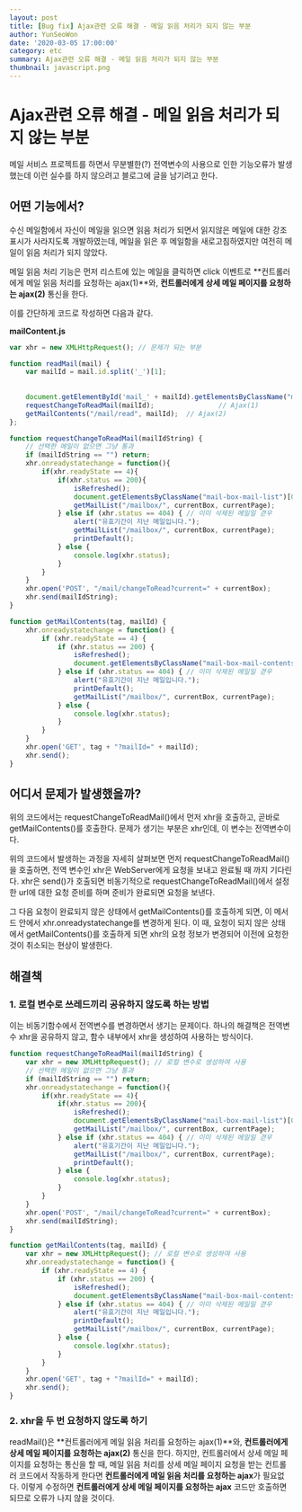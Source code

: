 ```yaml
---
layout: post
title: [Bug fix] Ajax관련 오류 해결 - 메일 읽음 처리가 되지 않는 부분
author: YunSeoWon
date: '2020-03-05 17:00:00'
category: etc
summary: Ajax관련 오류 해결 - 메일 읽음 처리가 되지 않는 부분
thumbnail: javascript.png
---
```






# Ajax관련 오류 해결 - 메일 읽음 처리가 되지 않는 부분

메일 서비스 프로젝트를 하면서 무분별한(?) 전역변수의 사용으로 인한 기능오류가 발생했는데 이런 실수를 하지 않으려고 블로그에 글을 남기려고 한다.



## 어떤 기능에서?

수신 메일함에서 자신이 메일을 읽으면 읽음 처리가 되면서 읽지않은 메일에 대한 강조 표시가 사라지도록 개발하였는데, 메일을 읽은 후 메일함을 새로고침하였지만 여전히 메일이 읽음 처리가 되지 않았다.

메일 읽음 처리 기능은 먼저 리스트에 있는 메일을 클릭하면 click 이벤트로 **컨트롤러에게 메일 읽음 처리를 요청하는 ajax(1)**와, **컨트롤러에게 상세 메일 페이지를 요청하는 ajax(2)** 통신을 한다.

이를 간단하게 코드로 작성하면 다음과 같다.



**mailContent.js**

```javascript
var xhr = new XMLHttpRequest();	// 문제가 되는 부분

function readMail(mail) {
    var mailId = mail.id.split('_')[1];
    
  	
    document.getElementById('mail_' + mailId).getElementsByClassName("mail-title")[0].style = "";
  	requestChangeToReadMail(mailId);				// Ajax(1)
    getMailContents("/mail/read", mailId);	// Ajax(2)
};

function requestChangeToReadMail(mailIdString) {
    // 선택한 메일이 없으면 그냥 통과
    if (mailIdString == "") return;
    xhr.onreadystatechange = function(){
        if(xhr.readyState == 4){
            if(xhr.status == 200){
                isRefreshed();
                document.getElementsByClassName("mail-box-mail-list")[0].innerHTML = (xhr.responseText);
                getMailList("/mailbox/", currentBox, currentPage);
            } else if (xhr.status == 404) { // 이미 삭제된 메일일 겯우
                alert("유효기간이 지난 메일입니다.");
                getMailList("/mailbox/", currentBox, currentPage);
                printDefault();
            } else {
                console.log(xhr.status);
            }
        }
    }
    xhr.open('POST', "/mail/changeToRead?current=" + currentBox);
    xhr.send(mailIdString);
}

function getMailContents(tag, mailId) {
    xhr.onreadystatechange = function() {
        if (xhr.readyState == 4) {
            if (xhr.status == 200) {
                isRefreshed();
                document.getElementsByClassName("mail-box-mail-contents")[0].innerHTML = (xhr.responseText);
            } else if (xhr.status == 404) { // 이미 삭제된 메일일 겯우
                alert("유효기간이 지난 메일입니다.");
                printDefault();
                getMailList("/mailbox/", currentBox, currentPage);
            } else {
                console.log(xhr.status);
            }
        }
    }
    xhr.open('GET', tag + "?mailId=" + mailId);
    xhr.send();
}
```



## 어디서 문제가 발생했을까?

위의 코드에서는 requestChangeToReadMail()에서 먼저 xhr을 호출하고, 곧바로 getMailContents()를 호출한다. 문제가 생기는 부분은 xhr인데, 이 변수는 전역변수이다.

위의 코드에서 발생하는 과정을 자세히 살펴보면 먼저 requestChangeToReadMail()을 호출하면, 전역 변수인 xhr은 WebServer에게 요청을 보내고 완료될 때 까지 기다린다. xhr은 send()가 호출되면 비동기적으로  requestChangeToReadMail()에서 설정한 url에 대한 요청 준비를 하며 준비가 완료되면 요청을 보낸다.

그 다음 요청이 완료되지 않은 상태에서 getMailContents()를 호출하게 되면, 이 메서드 안에서 xhr.onreadystatechange를 변경하게 된다. 이 때, 요청이 되지 않은 상태에서 getMailContents()를 호출하게 되면 xhr의 요청 정보가 변경되어 이전에 요청한 것이 취소되는 현상이 발생한다.



## 해결책

### 1. 로컬 변수로 쓰레드끼리 공유하지 않도록 하는 방법

이는 비동기함수에서 전역변수를 변경하면서 생기는 문제이다. 하나의 해결책은 전역변수 xhr을 공유하지 않고, 함수 내부에서 xhr을 생성하여 사용하는 방식이다.

```javascript
function requestChangeToReadMail(mailIdString) {
    var xhr = new XMLHttpRequest();	// 로컬 변수로 생성하여 사용
    // 선택한 메일이 없으면 그냥 통과
    if (mailIdString == "") return;
    xhr.onreadystatechange = function(){
        if(xhr.readyState == 4){
            if(xhr.status == 200){
                isRefreshed();
                document.getElementsByClassName("mail-box-mail-list")[0].innerHTML = (xhr.responseText);
                getMailList("/mailbox/", currentBox, currentPage);
            } else if (xhr.status == 404) { // 이미 삭제된 메일일 겯우
                alert("유효기간이 지난 메일입니다.");
                getMailList("/mailbox/", currentBox, currentPage);
                printDefault();
            } else {
                console.log(xhr.status);
            }
        }
    }
    xhr.open('POST', "/mail/changeToRead?current=" + currentBox);
    xhr.send(mailIdString);
}

function getMailContents(tag, mailId) {
  	var xhr = new XMLHttpRequest();	// 로컬 변수로 생성하여 사용
    xhr.onreadystatechange = function() {
        if (xhr.readyState == 4) {
            if (xhr.status == 200) {
                isRefreshed();
                document.getElementsByClassName("mail-box-mail-contents")[0].innerHTML = (xhr.responseText);
            } else if (xhr.status == 404) { // 이미 삭제된 메일일 겯우
                alert("유효기간이 지난 메일입니다.");
                printDefault();
                getMailList("/mailbox/", currentBox, currentPage);
            } else {
                console.log(xhr.status);
            }
        }
    }
    xhr.open('GET', tag + "?mailId=" + mailId);
    xhr.send();
}
```



### 2. xhr을 두 번 요청하지 않도록 하기

readMail()은 **컨트롤러에게 메일 읽음 처리를 요청하는 ajax(1)**와, **컨트롤러에게 상세 메일 페이지를 요청하는 ajax(2)** 통신을 한다. 하지만, 컨트롤러에서 상세 메일 페이지를 요청하는 통신을 할 때, 메일 읽음 처리를 상세 메일 페이지 요청을 받는 컨트롤러 코드에서 작동하게 한다면 **컨트롤러에게 메일 읽음 처리를 요청하는 ajax**가 필요없다. 이렇게 수정하면  **컨트롤러에게 상세 메일 페이지를 요청하는 ajax** 코드만 호출하면 되므로 오류가 나지 않을 것이다.